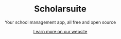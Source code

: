 <h1 align="center">Scholarsuite</h1>
<p align="center">Your school management app, all free and open source</p>
<p align="center"><a href="https://scholarsuite.github.io/">Learn more on our website</a></p>

